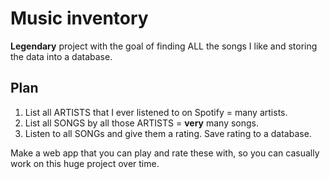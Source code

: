 # Music inventory

**Legendary** project with the goal of finding ALL the songs I like and storing the data into a database.

## Plan

1. List all ARTISTS that I ever listened to on Spotify = many artists.
2. List all SONGS by all those ARTISTS = **very** many songs.
3. Listen to all SONGs and give them a rating. Save rating to a database.

Make a web app that you can play and rate these with, so you can casually work on this huge project over time.
